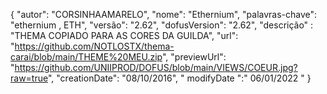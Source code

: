 {
    "autor": "CORSINHAAMARELO", 
    "nome": "Ethernium",
    "palavras-chave": "ethernium , ETH",
    "versão": "2.62",
    "dofusVersion": "2.62", 
    "descrição" : "THEMA COPIADO PARA AS CORES DA GUILDA", 
    "url": "https://github.com/NOTLOSTX/thema-carai/blob/main/THEME%20MEU.zip",
    "previewUrl": "https://github.com/UNIIPROD/DOFUS/blob/main/VIEWS/COEUR.jpg?raw=true", 
    "creationDate": "08/10/2016", 
    " modifyDate ":" 06/01/2022 "
    } 
